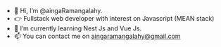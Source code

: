 - 👋 Hi, I’m @aingaRamangalahy. 
- 👉 Fullstack web developer with interest on Javascript (MEAN stack)
- 🌱 I’m currently learning Nest Js and Vue Js.
- 📫 You can contact me on aingaramangalahy@gmail.com

<!---
aingaRamangalahy/aingaRamangalahy is a ✨ special ✨ repository because its `README.md` (this file) appears on your GitHub profile.
You can click the Preview link to take a look at your changes.
--->
